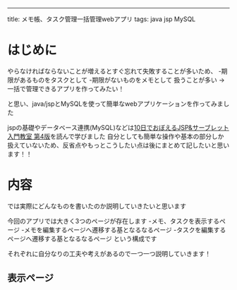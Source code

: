 ---
title: メモ帳、タスク管理一括管理webアプリ
tags: java jsp MySQL

# はじめに
やらなければならないことが増えるとすぐ忘れて失敗することが多いため、
-期限があるものをタスクとして
-期限がないものをメモとして
扱うことが多い
→一括で管理できるアプリを作ってみたい！

と思い、java/jspとMySQLを使って簡単なwebアプリケーションを作ってみました

jspの基礎やデータベース連携(MySQL)などは[10日でおぼえるJSP&サーブレット入門教室 第4版](https://www.amazon.co.jp/10%E6%97%A5%E3%81%A7%E3%81%8A%E3%81%BC%E3%81%88%E3%82%8BJSP-%E3%82%B5%E3%83%BC%E3%83%96%E3%83%AC%E3%83%83%E3%83%88%E5%85%A5%E9%96%80%E6%95%99%E5%AE%A4-%E7%AC%AC4%E7%89%88-%E5%B1%B1%E7%94%B0-%E7%A5%A5%E5%AF%9B/dp/4798140341)を読んで学びました
自分としても簡単な操作や基本の部分しか扱えていないため、反省点やもっとこうしたい点は後にまとめて記したいと思います！！

# 内容
では実際にどんなものを書いたのか説明していきたいと思います

今回のアプリでは大きく3つのページが存在します
-メモ、タスクを表示するページ
-メモを編集するページへ遷移する基となるなるページ
-タスクを編集するページへ遷移する基となるなるページ
という構成です

それぞれに自分なりの工夫や考えがあるので一つ一つ説明していきます！

## 表示ページ

